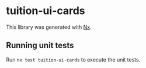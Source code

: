 # tuition-ui-cards

This library was generated with [Nx](https://nx.dev).

## Running unit tests

Run `nx test tuition-ui-cards` to execute the unit tests.

